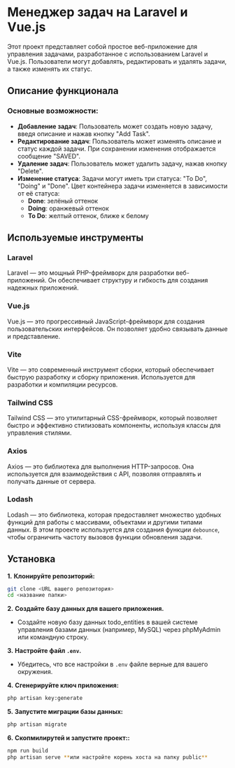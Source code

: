# Менеджер задач на Laravel и Vue.js

Этот проект представляет собой простое веб-приложение для управления задачами, разработанное с использованием Laravel и Vue.js. Пользователи могут добавлять, редактировать и удалять задачи, а также изменять их статус.

## Описание функционала

### Основные возможности:
- **Добавление задач**: Пользователь может создать новую задачу, введя описание и нажав кнопку "Add Task".
- **Редактирование задач**: Пользователь может изменять описание и статус каждой задачи. При сохранении изменения отображается сообщение "SAVED".
- **Удаление задач**: Пользователь может удалить задачу, нажав кнопку "Delete".
- **Изменение статуса**: Задачи могут иметь три статуса: "To Do", "Doing" и "Done". Цвет контейнера задачи изменяется в зависимости от её статуса:
  - **Done**: зелёный оттенок
  - **Doing**: оранжевый оттенок
  - **To Do**: желтый оттенок, ближе к белому

## Используемые инструменты

### Laravel
Laravel — это мощный PHP-фреймворк для разработки веб-приложений. Он обеспечивает структуру и гибкость для создания надежных приложений.

### Vue.js
Vue.js — это прогрессивный JavaScript-фреймворк для создания пользовательских интерфейсов. Он позволяет удобно связывать данные и представление.

### Vite
Vite — это современный инструмент сборки, который обеспечивает быструю разработку и сборку приложения. Используется для разработки и компиляции ресурсов.

### Tailwind CSS
Tailwind CSS — это утилитарный CSS-фреймворк, который позволяет быстро и эффективно стилизовать компоненты, используя классы для управления стилями.

### Axios
Axios — это библиотека для выполнения HTTP-запросов. Она используется для взаимодействия с API, позволяя отправлять и получать данные от сервера.

### Lodash
Lodash — это библиотека, которая предоставляет множество удобных функций для работы с массивами, объектами и другими типами данных. В этом проекте используется для создания функции `debounce`, чтобы ограничить частоту вызовов функции обновления задачи.

## Установка

**1.** 
**Клонируйте репозиторий:**
   ```bash
   git clone <URL вашего репозитория>
   cd <название папки>
   ```

**2.** 
**Создайте базу данных для вашего приложения.**
   - Создайте новую базу данных todo_entities в вашей системе управления базами данных (например, MySQL) через phpMyAdmin или командную строку.

**3.**
**Настройте файл `.env`.**
   - Убедитесь, что все настройки в `.env` файле верные для вашего окружения.

**4.** 
**Сгенерируйте ключ приложения:**
   ```bash
   php artisan key:generate
   ```

**5.**
**Запустите миграции базы данных:**
   ```bash
   php artisan migrate
   ```

**6.** 
**Скопмилирутей и запустите проект::**
   ```bash
   npm run build
   php artisan serve **или настройте корень хоста на папку public**
   ```

